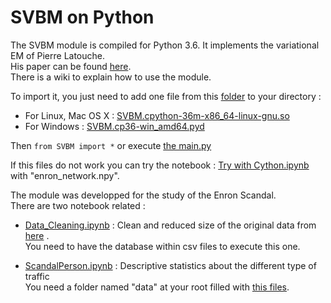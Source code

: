 # SVBM on Python
The SVBM module is compiled for Python 3.6. It implements the variational EM of Pierre Latouche.<br>
His paper can be found [here](https://drive.google.com/open?id=1TH90r7auLsqnAXUpRYTLH8PKmaFpXvkw).<br>
There is a wiki to explain how to use the module.<br>

To import it, you just need to add one file from this [folder](https://github.com/Nicotous1/Enron/blob/master/module/) to your directory :
* For Linux, Mac OS X : [SVBM.cpython-36m-x86_64-linux-gnu.so](https://github.com/Nicotous1/Enron/blob/master/module/SVBM.cpython-36m-x86_64-linux-gnu.so)
* For Windows : [SVBM.cp36-win_amd64.pyd](https://github.com/Nicotous1/Enron/blob/master/module/SVBM.cp36-win_amd64.pyd)

Then ```from SVBM import *``` or execute [the main.py](https://github.com/Nicotous1/Enron/blob/master/module/main.py) 

If this files do not work you can try the notebook : [Try with Cython.ipynb](https://github.com/Nicotous1/Enron/blob/master/Try%20with%20Cython.ipynb) with "enron_network.npy".


The module was developped for the study of the Enron Scandal.<br>
There are two notebook related :
* [Data_Cleaning.ipynb](https://github.com/Nicotous1/Enron/blob/master/Data_Cleaning.ipynb) : Clean and reduced size of the original data from [here](http://www.ahschulz.de/enron-email-data/) .<br>
You need to have the database within csv files to execute this one.

* [ScandalPerson.ipynb](https://github.com/Nicotous1/Enron/blob/master/ScandalPerson.ipynb) : Descriptive statistics about the different type of traffic<br>
You need a folder named "data" at your root filled with [this files](https://drive.google.com/open?id=1O3YPJKMkcAz11q_7xz0X-W_Xt1q_EojT).
